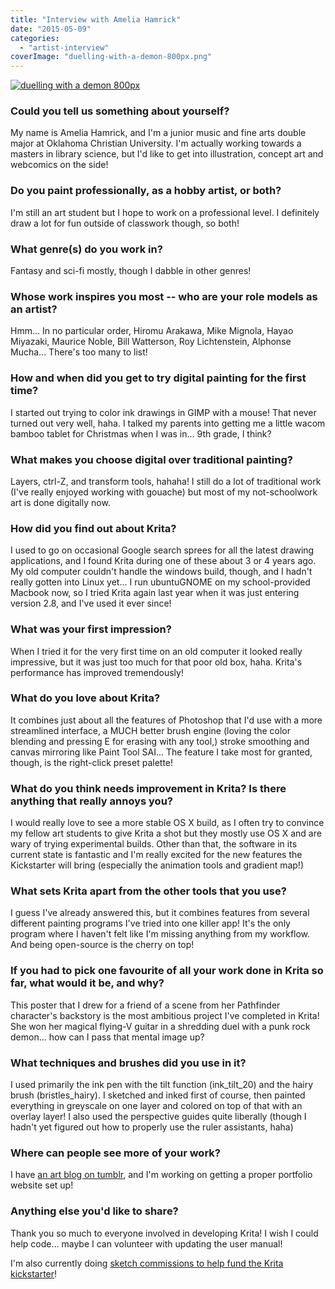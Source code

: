 ```yaml
---
title: "Interview with Amelia Hamrick"
date: "2015-05-09"
categories: 
  - "artist-interview"
coverImage: "duelling-with-a-demon-800px.png"
---
```


[![duelling with a demon 800px](/images/posts/2015/duelling-with-a-demon-800px.png)](/images/posts/2015/duelling-with-a-demon-800px.png)

### Could you tell us something about yourself?

My name is Amelia Hamrick, and I'm a junior music and fine arts double major at Oklahoma Christian University. I'm actually working towards a masters in library science, but I'd like to get into illustration, concept art and webcomics on the side!

### Do you paint professionally, as a hobby artist, or both?

I'm still an art student but I hope to work on a professional level. I definitely draw a lot for fun outside of classwork though, so both!

### What genre(s) do you work in?

Fantasy and sci-fi mostly, though I dabble in other genres!

### Whose work inspires you most -- who are your role models as an artist?

Hmm... In no particular order, Hiromu Arakawa, Mike Mignola, Hayao Miyazaki, Maurice Noble, Bill Watterson, Roy Lichtenstein, Alphonse Mucha... There's too many to list!

### How and when did you get to try digital painting for the first time?

I started out trying to color ink drawings in GIMP with a mouse! That never turned out very well, haha. I talked my parents into getting me a little wacom bamboo tablet for Christmas when I was in... 9th grade, I think?

### What makes you choose digital over traditional painting?

Layers, ctrl-Z, and transform tools, hahaha! I still do a lot of traditional work (I've really enjoyed working with gouache) but most of my not-schoolwork art is done digitally now.

### How did you find out about Krita?

I used to go on occasional Google search sprees for all the latest drawing applications, and I found Krita during one of these about 3 or 4 years ago. My old computer couldn't handle the windows build, though, and I hadn't really gotten into Linux yet... I run ubuntuGNOME on my school-provided Macbook now, so I tried Krita again last year when it was just entering version 2.8, and I've used it ever since!

### What was your first impression?

When I tried it for the very first time on an old computer it looked really impressive, but it was just too much for that poor old box, haha. Krita's performance has improved tremendously!

### What do you love about Krita?

It combines just about all the features of Photoshop that I'd use with a more streamlined interface, a MUCH better brush engine (loving the color blending and pressing E for erasing with any tool,) stroke smoothing and canvas mirroring like Paint Tool SAI... The feature I take most for granted, though, is the right-click preset palette!

### What do you think needs improvement in Krita? Is there anything that really annoys you?

I would really love to see a more stable OS X build, as I often try to convince my fellow art students to give Krita a shot but they mostly use OS X and are wary of trying experimental builds. Other than that, the software in its current state is fantastic and I'm really excited for the new features the Kickstarter will bring (especially the animation tools and gradient map!)

### What sets Krita apart from the other tools that you use?

I guess I've already answered this, but it combines features from several different painting programs I've tried into one killer app! It's the only program where I haven't felt like I'm missing anything from my workflow. And being open-source is the cherry on top!

### If you had to pick one favourite of all your work done in Krita so far, what would it be, and why?

This poster that I drew for a friend of a scene from her Pathfinder character's backstory is the most ambitious project I've completed in Krita! She won her magical flying-V guitar in a shredding duel with a punk rock demon... how can I pass that mental image up?

### What techniques and brushes did you use in it?

I used primarily the ink pen with the tilt function (ink_tilt_20) and the hairy brush (bristles_hairy). I sketched and inked first of course, then painted everything in greyscale on one layer and colored on top of that with an overlay layer! I also used the perspective guides quite liberally (though I hadn't yet figured out how to properly use the ruler assistants, haha)

### Where can people see more of your work?

I have [an art blog on tumblr](http://ameliadrawsthings.tumblr.com "Amelia Draws Things"), and I'm working on getting a proper portfolio website set up!

### Anything else you'd like to share?

Thank you so much to everyone involved in developing Krita! I wish I could help code... maybe I can volunteer with updating the user manual!

I'm also currently doing [sketch commissions to help fund the Krita kickstarter](http://ameliadrawsthings.tumblr.com/post/118341356484/chaoscontrolled123-im-opening-commissions-for "Get a sketch from Amelia!")!
